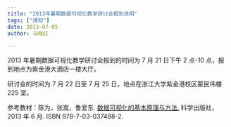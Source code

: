 ```yaml
---
title: "2013年暑期数据可视化教学研讨会报到说明"
tags: ["通知"]
date: 2013-07-05
author: 马晓红 

---
```


2013 年暑期数据可视化教学研讨会报到的时间为 7 月 21 日下午 2 点-10 点，报到地点为紫金港大酒店一楼大厅。

研讨会的时间为 7 月 22 日至 7 月 25 日，地点在浙江大学紫金港校区蒙民伟楼 225 室。

参考教材：陈为，张嵩，鲁爱东. [数据可视化的基本原理与方法.](http://www.cad.zju.edu.cn/home/vagblog/?page_id=1302) 科学出版社，2013 年 6 月. ISBN 978-7-03-037488-2.
